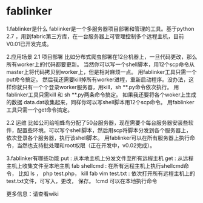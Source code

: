# fablinker
1.fablinker是什么
fablinker是一个多服务器项目部署和管理的工具。基于python 2.7 ，用到fabric第三方库，在一台服务器上可管理控制多个远程主机，目前V0.01已开发完成。

2.应用场景
2.1 项目部署
比如分布式爬虫部署在12台机器上，一旦代码更改，那么所有worker上的代码都要更新。
当然你可以写一个shell脚本，用12个scp命令从master上将代码拷贝到worker上，但是相对麻烦一点。
用fablinker工具只需一个put命令搞定。
然后我还需要kill掉所有worker进程，重新启动程序。没办法，这样你就只有一个个登录worker服务器，用kill，sh  **.py命令依次执行。
用fablinker工具只需kill 和 sh **.py两条命令搞定。
如果我还要将各个woker上生成的数据 data.dat收集起来，同样你可以写shell脚本用12个scp命令。
用fablinker工具只需一个get命令搞定。

2.2 运维
比如公司给咱蜂鸟分配了50台服务器，现在需要个每台服务器安装些软件，配置些环境。可以写个shell脚本，然后用scp将脚本分发到各个服务器上，
依次登录各个服务器，执行该shell脚本。
用fablinker可以在所有服务器上执行命令，当然也支持批处理和root权限（正在开发中，v0.02完成）。

3.fablinker有哪些功能
put : 从本地主机上分发文件至所有远程主机
get : 从远程主机上收集文件至本地主机
fab shellcmd : 在所有远程主机上执行shellcmd命令， 比如 ls ， php  test.php， kill 
fab vim test.txt : 依次打开所有远程主机上的test.txt文件，可写入，更改， 保存。
!cmd   可以在本地执行命令

更多信息：请查看wiki
